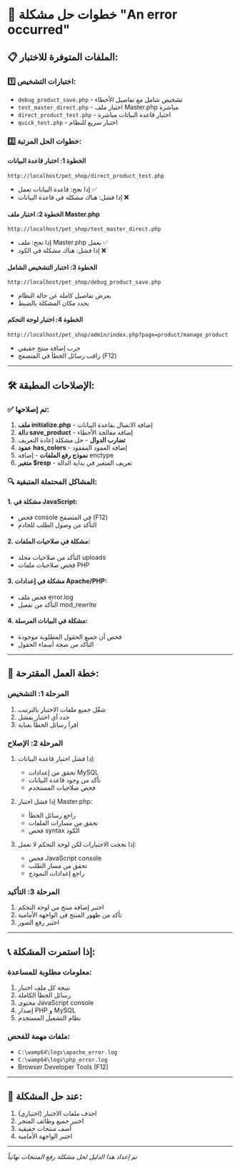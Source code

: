 # 🔧 خطوات حل مشكلة "An error occurred"

## 📋 الملفات المتوفرة للاختبار:

### 1️⃣ **اختبارات التشخيص:**
- `debug_product_save.php` - تشخيص شامل مع تفاصيل الأخطاء
- `test_master_direct.php` - اختبار ملف Master.php مباشرة
- `direct_product_test.php` - اختبار قاعدة البيانات مباشرة
- `quick_test.php` - اختبار سريع للنظام

### 2️⃣ **خطوات الحل المرتبة:**

#### الخطوة 1: اختبار قاعدة البيانات
```
http://localhost/pet_shop/direct_product_test.php
```
- إذا نجح: قاعدة البيانات تعمل ✅
- إذا فشل: هناك مشكلة في قاعدة البيانات ❌

#### الخطوة 2: اختبار ملف Master.php
```
http://localhost/pet_shop/test_master_direct.php
```
- إذا نجح: ملف Master.php يعمل ✅
- إذا فشل: هناك مشكلة في الكود ❌

#### الخطوة 3: اختبار التشخيص الشامل
```
http://localhost/pet_shop/debug_product_save.php
```
- يعرض تفاصيل كاملة عن حالة النظام
- يحدد مكان المشكلة بالضبط

#### الخطوة 4: اختبار لوحة التحكم
```
http://localhost/pet_shop/admin/index.php?page=product/manage_product
```
- جرب إضافة منتج حقيقي
- راقب رسائل الخطأ في المتصفح (F12)

---

## 🛠️ الإصلاحات المطبقة:

### ✅ **تم إصلاحها:**
1. **ملف initialize.php** - إضافة الاتصال بقاعدة البيانات
2. **دالة save_product** - إضافة معالجة الأخطاء
3. **تضارب الدوال** - حل مشكلة إعادة التعريف
4. **عمود has_colors** - إضافة العمود المفقود
5. **نموذج رفع الملفات** - إضافة enctype
6. **متغير $resp** - تعريف المتغير في بداية الدالة

### 🔍 **المشاكل المحتملة المتبقية:**

#### 1. مشكلة في JavaScript:
- فحص console في المتصفح (F12)
- التأكد من وصول الطلب للخادم

#### 2. مشكلة في صلاحيات الملفات:
- التأكد من صلاحيات مجلد uploads
- فحص صلاحيات ملفات PHP

#### 3. مشكلة في إعدادات Apache/PHP:
- فحص ملف error.log
- التأكد من تفعيل mod_rewrite

#### 4. مشكلة في البيانات المرسلة:
- فحص أن جميع الحقول المطلوبة موجودة
- التأكد من صحة أسماء الحقول

---

## 🎯 **خطة العمل المقترحة:**

### المرحلة 1: التشخيص
1. شغّل جميع ملفات الاختبار بالترتيب
2. حدد أي اختبار يفشل
3. اقرأ رسائل الخطأ بعناية

### المرحلة 2: الإصلاح
1. إذا فشل اختبار قاعدة البيانات:
   - تحقق من إعدادات MySQL
   - تأكد من وجود قاعدة البيانات
   - فحص صلاحيات المستخدم

2. إذا فشل اختبار Master.php:
   - راجع رسائل الخطأ
   - تحقق من مسارات الملفات
   - فحص syntax الكود

3. إذا نجحت الاختبارات لكن لوحة التحكم لا تعمل:
   - فحص JavaScript console
   - تحقق من مسار الطلب
   - راجع إعدادات النموذج

### المرحلة 3: التأكيد
1. اختبر إضافة منتج من لوحة التحكم
2. تأكد من ظهور المنتج في الواجهة الأمامية
3. اختبر رفع الصور

---

## 📞 **إذا استمرت المشكلة:**

### معلومات مطلوبة للمساعدة:
1. نتيجة كل ملف اختبار
2. رسائل الخطأ الكاملة
3. محتوى JavaScript console
4. إصدار PHP و MySQL
5. نظام التشغيل المستخدم

### ملفات مهمة للفحص:
- `C:\wamp64\logs\apache_error.log`
- `C:\wamp64\logs\php_error.log`
- Browser Developer Tools (F12)

---

## 🎉 **عند حل المشكلة:**

1. احذف ملفات الاختبار (اختياري)
2. اختبر جميع وظائف المتجر
3. أضف منتجات حقيقية
4. اختبر الواجهة الأمامية

---

*تم إعداد هذا الدليل لحل مشكلة رفع المنتجات نهائياً*
